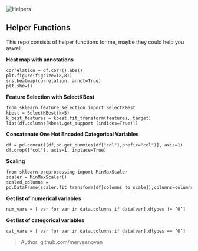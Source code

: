 ﻿
![Helpers](https://images-wixmp-ed30a86b8c4ca887773594c2.wixmp.com/f/05df8cc2-4413-4a7c-93c7-dbf7991b18a7/ddz9ebz-a8b8ba76-12be-44a6-b2e2-2e71a3da836c.png/v1/fill/w_1280,h_420,q_80,strp/helpers_new_by_markdownimgmn_ddz9ebz-fullview.jpg?token=eyJ0eXAiOiJKV1QiLCJhbGciOiJIUzI1NiJ9.eyJzdWIiOiJ1cm46YXBwOiIsImlzcyI6InVybjphcHA6Iiwib2JqIjpbW3siaGVpZ2h0IjoiPD00MjAiLCJwYXRoIjoiXC9mXC8wNWRmOGNjMi00NDEzLTRhN2MtOTNjNy1kYmY3OTkxYjE4YTdcL2RkejllYnotYThiOGJhNzYtMTJiZS00NGE2LWIyZTItMmU3MWEzZGE4MzZjLnBuZyIsIndpZHRoIjoiPD0xMjgwIn1dXSwiYXVkIjpbInVybjpzZXJ2aWNlOmltYWdlLm9wZXJhdGlvbnMiXX0.NuORQgZXDNMoX9_76S4aM3G9bl_HtdikntfLa9p3Pqk)
## Helper Functions

This repo consists of helper functions for me, maybe they could help you aswell.

**Heat map with annotations**

    correlation = df.corr().abs()
    plt.figure(figsize=(8,8))
    sns.heatmap(correlation, annot=True)
    plt.show()
**Feature Selection with SelectKBest**

    from sklearn.feature_selection import SelectKBest
    kbest = SelectKBest(k=5)
    k_best_features = kbest.fit_transform(features, target)
    list(df.columns[kbest.get_support (indices=True)])
**Concatenate One Hot Encoded Categorical Variables**

    df = pd.concat([df,pd.get_dummies(df["col"],prefix="col")], axis=1)
    df.drop(["col"], axis=1, inplace=True)
**Scaling**

    from sklearn.preprocessing import MinMaxScaler
    scaler = MinMaxScaler()
    scaled_columns = pd.DataFrame(scaler.fit_transform(df[columns_to_scale]),columns=columns_to_scale)
**Get list of numerical variables**

    num_vars = [ var for var in data.columns if data[var].dtypes != ‘O’]
    
**Get list of categorical variables**

    cat_vars = [ var for var in data.columns if data[var].dtypes == ‘O’]
    
> Author: github.com/merveenoyan



